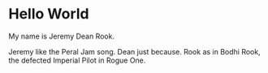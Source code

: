 # Hello World #
My name is Jeremy Dean Rook.

Jeremy like the Peral Jam song. 
Dean just because. 
Rook as in Bodhi Rook, the defected Imperial Pilot in Rogue One.

